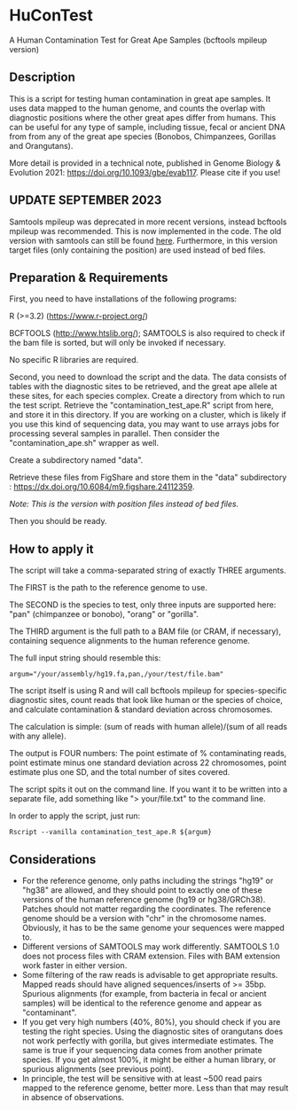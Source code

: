 # HuConTest
A Human Contamination Test for Great Ape Samples (bcftools mpileup version)

## Description
This is a script for testing human contamination in great ape samples. It uses data mapped to the human genome, and counts the overlap with diagnostic positions where the other great apes differ from humans. This can be useful for any type of sample, including tissue, fecal or ancient DNA from from any of the great ape species (Bonobos, Chimpanzees, Gorillas and Orangutans).

More detail is provided in a technical note, published in Genome Biology & Evolution 2021: https://doi.org/10.1093/gbe/evab117. Please cite if you use!

## UPDATE SEPTEMBER 2023
Samtools mpileup was deprecated in more recent versions, instead bcftools mpileup was recommended. This is now implemented in the code. The old version with samtools can still be found [here](https://github.com/kuhlwilm/HuConTest/tree/8638ad7a27bd8fd499760288e4245b07c55acd54). Furthermore, in this version target files (only containing the position) are used instead of bed files.


## Preparation & Requirements
First, you need to have installations of the following programs:

R (>=3.2) (https://www.r-project.org/)

BCFTOOLS (http://www.htslib.org/); SAMTOOLS is also required to check if the bam file is sorted, but will only be invoked if necessary. 

No specific R libraries are required.


Second, you need to download the script and the data. The data consists of tables with the diagnostic sites to be retrieved, and the great ape allele at these sites, for each species complex.
Create a directory from which to run the test script. Retrieve the "contamination_test_ape.R" script from here, and store it in this directory.
If you are working on a cluster, which is likely if you use this kind of sequencing data, you may want to use arrays jobs for processing several samples in parallel. Then consider the "contamination_ape.sh" wrapper as well.

Create a subdirectory named "data".

Retrieve these files from FigShare and store them in the "data" subdirectory : https://dx.doi.org/10.6084/m9.figshare.24112359.

*Note: This is the version with position files instead of bed files.*

Then you should be ready.

## How to apply it
The script will take a comma-separated string of exactly THREE arguments.

The FIRST is the path to the reference genome to use. 

The SECOND is the species to test, only three inputs are supported here: "pan" (chimpanzee or bonobo), "orang" or "gorilla".

The THIRD argument is the full path to a BAM file (or CRAM, if necessary), containing sequence alignments to the human reference genome.

The full input string should resemble this:

```
argum="/your/assembly/hg19.fa,pan,/your/test/file.bam"
```

The script itself is using R and will call bcftools mpileup for species-specific diagnostic sites, count reads that look like human or the species of choice, and calculate contamination & standard deviation across chromosomes.

The calculation is simple: (sum of reads with human allele)/(sum of all reads with any allele).



The output is FOUR numbers: The point estimate of % contaminating reads, point estimate minus one standard deviation across 22 chromosomes, point estimate plus one SD, and the total number of sites covered.

The script spits it out on the command line. If you want it to be written into a separate file, add something like "> your/file.txt" to the command line.


In order to apply the script, just run:

```
Rscript --vanilla contamination_test_ape.R ${argum}
```

## Considerations
- For the reference genome, only paths including the strings "hg19" or "hg38" are allowed, and they should point to exactly one of these versions of the human reference genome (hg19 or hg38/GRCh38). Patches should not matter regarding the coordinates. The reference genome should be a version with "chr" in the chromosome names. Obviously, it has to be the same genome your sequences were mapped to.
- Different versions of SAMTOOLS may work differently. SAMTOOLS 1.0 does not process files with CRAM extension. Files with BAM extension work faster in either version.
- Some filtering of the raw reads is advisable to get appropriate results. Mapped reads should have aligned sequences/inserts of >= 35bp. Spurious alignments (for example, from bacteria in fecal or ancient samples) will be identical to the reference genome and appear as "contaminant".
- If you get very high numbers (40%, 80%), you should check if you are testing the right species. Using the diagnostic sites of orangutans does not work perfectly with gorilla, but gives intermediate estimates. The same is true if your sequencing data comes from another primate species. If you get almost 100%, it might be either a human library, or spurious alignments (see previous point).
- In principle, the test will be sensitive with at least ~500 read pairs mapped to the reference genome, better more. Less than that may result in absence of observations.

